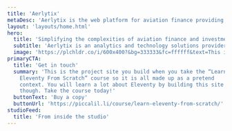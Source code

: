 ```yaml
---
title: 'Aerlytix'
metaDesc: 'Aerlytix is the web platform for aviation finance providing quantitative analytics, technology services and process management to lessors, investors, lenders and banks'
layout: 'layouts/home.html'
hero:
  title: 'Simplifying the complexities of aviation finance and investments'
  subtitle: 'Aerlytix is an analytics and technology solutions provider that offers a wide range of services to the aviation finance industry.'
  image: 'https://plchldr.co/i/600x400?&bg=333333&fc=ffffff&text=This is a sample image"'
primaryCTA:
  title: 'Get in touch'
  summary: 'This is the project site you build when you take the “Learn
    Eleventy From Scratch” course so it is all made up as a pretend
    context. You will learn a lot about Eleventy by building this site
    though. Take the course today!'
  buttonText: 'Buy a copy'
  buttonUrl: 'https://piccalil.li/course/learn-eleventy-from-scratch/'
studioFeed:
  title: 'From inside the studio'
---
```

